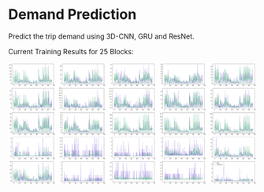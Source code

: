 # Demand Prediction

Predict the trip demand using 3D-CNN, GRU and ResNet.


Current Training Results for 25 Blocks:

![Image text](https://github.com/razizhang/Demand-Prediction/blob/master/results/training_result_123.png)
